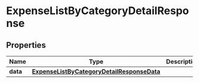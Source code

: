 

# ExpenseListByCategoryDetailResponse


## Properties

| Name | Type | Description | Notes |
|------------ | ------------- | ------------- | -------------|
|**data** | [**ExpenseListByCategoryDetailResponseData**](ExpenseListByCategoryDetailResponseData.md) |  |  [optional] |



